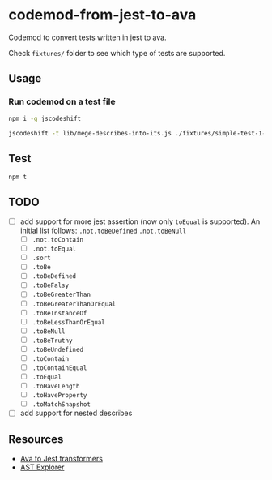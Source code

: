 # codemod-from-jest-to-ava

Codemod to convert tests written in jest to ava.

Check `fixtures/` folder to see which type of tests are supported.

## Usage

### Run codemod on a test file

```bash
npm i -g jscodeshift

jscodeshift -t lib/mege-describes-into-its.js ./fixtures/simple-test-1-input.js -d -p
```


## Test

`npm t`

## TODO

- [ ] add support for more jest assertion (now only `toEqual` is supported). An initial list follows:
`.not.toBeDefined`
`.not.toBeNull`
  - [ ] `.not.toContain`
  - [ ] `.not.toEqual`
  - [ ] `.sort`
  - [ ] `.toBe`
  - [ ] `.toBeDefined`
  - [ ] `.toBeFalsy`
  - [ ] `.toBeGreaterThan`
  - [ ] `.toBeGreaterThanOrEqual`
  - [ ] `.toBeInstanceOf`
  - [ ] `.toBeLessThanOrEqual`
  - [ ] `.toBeNull`
  - [ ] `.toBeTruthy`
  - [ ] `.toBeUndefined`
  - [ ] `.toContain`
  - [ ] `.toContainEqual`
  - [ ] `.toEqual`
  - [ ] `.toHaveLength`
  - [ ] `.toHaveProperty`
  - [ ] `.toMatchSnapshot`
- [ ] add support for nested describes

## Resources

- [Ava to Jest transformers](https://github.com/skovhus/jest-codemods/blob/master/src/transformers/ava.js)
- [AST Explorer](https://astexplorer.net/)

